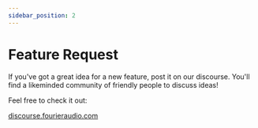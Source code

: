 ```yaml
---
sidebar_position: 2
---
```


# Feature Request

If you've got a great idea for a new feature, post it on our discourse. You'll find a likeminded community of friendly people to discuss ideas! 

Feel free to check it out:

<a class="button button--lg button--primary" href="https://discourse.fourieraudio.com">discourse.fourieraudio.com</a>